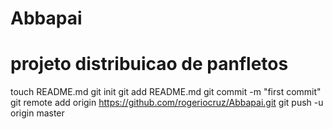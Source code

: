 Abbapai
=======

projeto distribuicao de panfletos
===================================
touch README.md
git init
git add README.md
git commit -m "first commit"
git remote add origin https://github.com/rogeriocruz/Abbapai.git
git push -u origin master
